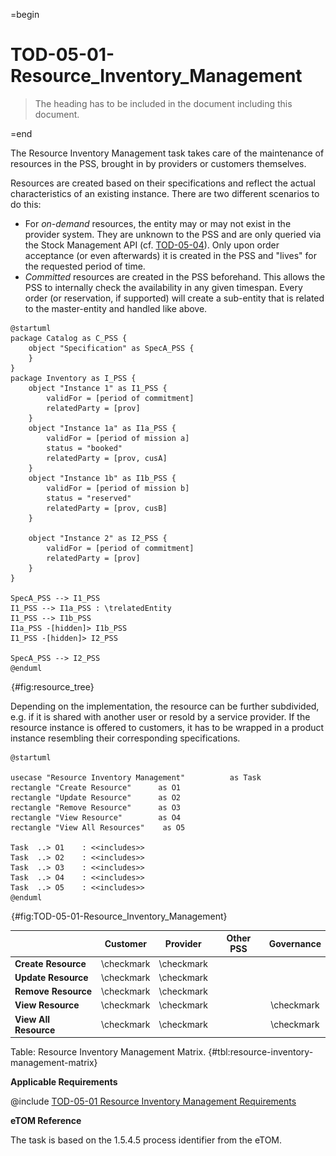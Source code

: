 =begin

# TOD-05-01-Resource_Inventory_Management

> The heading has to be included in the document including this document.

=end

The Resource Inventory Management task takes care of the maintenance of resources in the PSS, brought in by providers or customers themselves.

Resources are created based on their specifications and reflect the actual characteristics of an existing instance.
There are two different scenarios to do this:

* For *on-demand* resources, the entity may or may not exist in the provider system.
  They are unknown to the PSS and are only queried via the Stock Management API (cf. [TOD-05-04](#tod-05-04-stockmanagement)).
  Only upon order acceptance (or even afterwards) it is created in the PSS and "lives" for the requested period of time.
* *Committed* resources are created in the PSS beforehand.
  This allows the PSS to internally check the availability in any given timespan.
  Every order (or reservation, if supported) will create a sub-entity that is related to the master-entity and handled like above.

```plantuml
@startuml
package Catalog as C_PSS {
    object "Specification" as SpecA_PSS {
    }
}
package Inventory as I_PSS {
    object "Instance 1" as I1_PSS {
        validFor = [period of commitment]
        relatedParty = [prov]
    }
    object "Instance 1a" as I1a_PSS {
        validFor = [period of mission a]
        status = "booked"
        relatedParty = [prov, cusA]
    }
    object "Instance 1b" as I1b_PSS {
        validFor = [period of mission b]
        status = "reserved"
        relatedParty = [prov, cusB]
    }

    object "Instance 2" as I2_PSS {
        validFor = [period of commitment]
        relatedParty = [prov]
    }
}

SpecA_PSS --> I1_PSS
I1_PSS --> I1a_PSS : \trelatedEntity
I1_PSS --> I1b_PSS
I1a_PSS -[hidden]> I1b_PSS
I1_PSS -[hidden]> I2_PSS

SpecA_PSS --> I2_PSS
@enduml
```

![TOD-05-01: Tree of Resources.](../../common/pixel.png){#fig:resource_tree}

Depending on the implementation, the resource can be further subdivided, e.g. if it is shared with another user or resold by a service provider.
If the resource instance is offered to customers, it has to be wrapped in a product instance resembling their corresponding specifications.

```plantuml
@startuml

usecase "Resource Inventory Management"          as Task
rectangle "Create Resource"      as O1
rectangle "Update Resource"      as O2
rectangle "Remove Resource"      as O3
rectangle "View Resource"	     as O4
rectangle "View All Resources"    as O5

Task  ..> O1    : <<includes>>
Task  ..> O2    : <<includes>>
Task  ..> O3    : <<includes>>
Task  ..> O4    : <<includes>>
Task  ..> O5    : <<includes>>
@enduml
```

![TOD-05-01: Resource Inventory Management](../../common/pixel.png){#fig:TOD-05-01-Resource_Inventory_Management}

|                       |  Customer  |  Provider  | Other PSS | Governance |
|-----------------------|:----------:|:----------:|:---------:|:----------:|
| **Create Resource**   | \checkmark | \checkmark |           |            |
| **Update Resource**   | \checkmark | \checkmark |           |            |
| **Remove Resource**   | \checkmark | \checkmark |           |            |
| **View Resource**     | \checkmark | \checkmark |           | \checkmark |
| **View All Resource** | \checkmark | \checkmark |           | \checkmark |

Table: Resource Inventory Management Matrix. {#tbl:resource-inventory-management-matrix}

**Applicable Requirements**

@include [TOD-05-01 Resource Inventory Management Requirements](requirements/TOD-05-01-Resource_Inventory_Management-requirements.md)

**eTOM Reference**

The task is based on the 1.5.4.5 process identifier from the eTOM.
